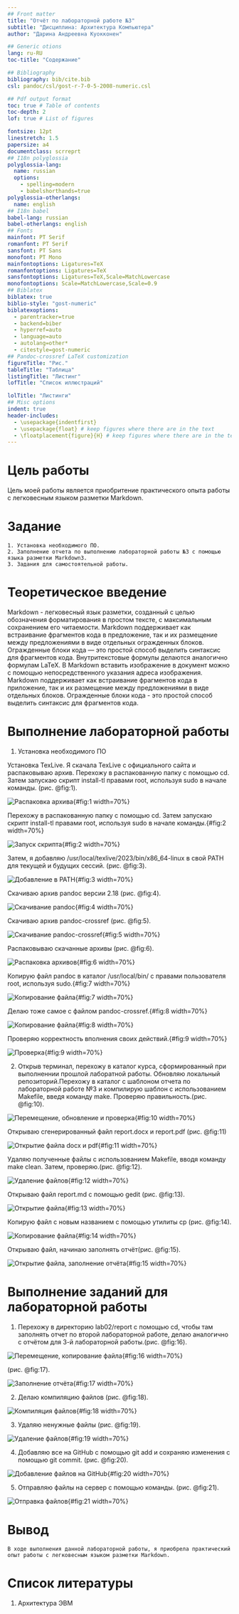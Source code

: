 ```yaml
---
## Front matter
title: "Отчёт по лабораторной работе №3"
subtitle: "Дисциплина: Архитектура Компьютера"
author: "Дарина Андреевна Куокконен"

## Generic otions
lang: ru-RU
toc-title: "Содержание"

## Bibliography
bibliography: bib/cite.bib
csl: pandoc/csl/gost-r-7-0-5-2008-numeric.csl

## Pdf output format
toc: true # Table of contents
toc-depth: 2
lof: true # List of figures

fontsize: 12pt
linestretch: 1.5
papersize: a4
documentclass: scrreprt
## I18n polyglossia
polyglossia-lang:
  name: russian
  options:
	- spelling=modern
	- babelshorthands=true
polyglossia-otherlangs:
  name: english
## I18n babel
babel-lang: russian
babel-otherlangs: english
## Fonts
mainfont: PT Serif
romanfont: PT Serif
sansfont: PT Sans
monofont: PT Mono
mainfontoptions: Ligatures=TeX
romanfontoptions: Ligatures=TeX
sansfontoptions: Ligatures=TeX,Scale=MatchLowercase
monofontoptions: Scale=MatchLowercase,Scale=0.9
## Biblatex
biblatex: true
biblio-style: "gost-numeric"
biblatexoptions:
  - parentracker=true
  - backend=biber
  - hyperref=auto
  - language=auto
  - autolang=other*
  - citestyle=gost-numeric
## Pandoc-crossref LaTeX customization
figureTitle: "Рис."
tableTitle: "Таблица"
listingTitle: "Листинг"
lofTitle: "Список иллюстраций"

lolTitle: "Листинги"
## Misc options
indent: true
header-includes:
  - \usepackage{indentfirst}
  - \usepackage{float} # keep figures where there are in the text
  - \floatplacement{figure}{H} # keep figures where there are in the text
---
```


# Цель работы

Цель моей работы является приобритение практического опыта работы с легковесным языком разметки Markdown.

# Задание

	1. Установка необходимого ПО.
	2. Заполнение отчета по выполнению лабораторной работы №3 с помощью языка разметки Markdown3. 
	3. Задания для самостоятельной работы.
	
# Теоретическое введение

Markdown - легковесный язык разметки, созданный с целью обозначения форматирования в простом тексте, с максимальным сохранением его читаемости. Markdown поддерживает как встраивание фрагментов кода в предложение, так и их размещение между предложениями в виде отдельных огражденных блоков. Огражденные блоки кода — это простой способ выделить синтаксис для фрагментов кода. Внутритекстовые формулы делаются аналогично формулам LaTeX. В Markdown вставить изображение в документ можно с помощью непосредственного указания адреса изображения. Markdown поддерживает как встраивание фрагментов кода в приложение, так и их размещение между предложениями в виде отдельных блоков. Огражденные блоки кода - это простой способ выделить синтаксис для фрагментов кода.

# Выполнение лабораторной работы

1. Установка необходимого ПО 

  Установка TexLive. Я скачала TexLive с официального сайта и распаковываю архив. Перехожу в распакованную папку с помощью cd. Затем запускаю скрипт install-tl  правами root, используя sudo в начале команды. (рис. @fig:1).
  
![Распаковка архива](image/L3.1.png){#fig:1 width=70%}

  Перехожу в распакованную папку с помощью cd. Затем запускаю скрипт install-tl  правами root, используя sudo в начале команды.{#fig:2 width=70%}
  
![Запуск скрипта](image/L3.2.png){#fig:2 width=70%}

  Затем, я добавляю /usr/local/texlive/2023/bin/x86_64-linux в свой PATH для текущей и будущих сессий. (рис. @fig:3).
  
![Добавление в PATH](image/L3.3.png){#fig:3 width=70%}

  Скачиваю архив pandoc версии 2.18 (рис. @fig:4).
  
![Cкачивание pandoc](image/L3.4.png){#fig:4 width=70%}

  Скачиваю архив pandoc-crossref (рис. @fig:5).
  
![Cкачивание pandoc-crossref](image/L3.5.png){#fig:5 width=70%} 

  Распаковываю скачанные архивы (рис. @fig:6).
  
![Распаковка архивов](image/L3.6.png){#fig:6 width=70%}

  Копирую файл pandoc в каталог /usr/local/bin/ с правами пользователя root, используя sudo.{#fig:7 width=70%}
  
![Копирование файла](image/L3.7.png){#fig:7 width=70%}

  Делаю тоже самое с файлом pandoc-crossref.{#fig:8 width=70%}
  
![Копирование файла](image/L3.8.png){#fig:8 width=70%}

  Проверяю корректность вполнения своих действий.{#fig:9 width=70%}
  
![Проверка](image/L3.9.png){#fig:9 width=70%}
  
  
2. Открыв терминал, перехожу в каталог курса, сформированный при выполненнии прошлой лаборатной работы. Обновляю локальный репозиторий.Перехожу в каталог с шаблоном отчета по лабораторной работе №3 и компилирую шаблон с использованием Makefile, введя команду make. Проверяю правильность.(рис. @fig:10).

![Перемещение, обновление и проверка](image/L3.10.png){#fig:10 width=70%}

  Открываю сгенерированный файл report.docx и report.pdf (рис. @fig:11)
  
![Открытие файла docx и pdf](image/L3.11.png){#fig:11 width=70%} 

  Удаляю полученные файлы с использованием Makefile, вводя команду make clean. Затем, проверяю.(рис. @fig:12).
  
![Удаление файлов](image/L3.12.png){#fig:12 width=70%} 

  Открываю файл report.md с помощью gedit (рис. @fig:13).
  
![Открытие файла](image/L3.13.png){#fig:13 width=70%} 

  Копирую файл с новым названием с помощью утилиты cp (рис. @fig:14).

![Копирование файла](image/L3.14.png){#fig:14 width=70%} 

  Открываю файл, начинаю заполнять отчёт(рис. @fig:15).
  
![Открытие файла, заполнение отчёта](image/L3.15.png){#fig:15 width=70%}

# Выполнение заданий для лабораторной работы 

  1. Перехожу в директорию lab02/report с помощью cd, чтобы там заполнять отчет по второй лабораторной работе, делаю аналогично с отчётом для 3-й лабораторной работы.(рис. @fig:16).
  
![Перемещение, копирование файла](image/L3.16.png){#fig:16 width=70%} 

 (рис. @fig:17).

![Заполнение отчёта](image/L3.17.png){#fig:17 width=70%} 

  2. Делаю компиляцию файлов (рис. @fig:18).
 
![Компиляция файлов](image/L3.18.png){#fig:18 width=70%}

  3. Удаляю ненужные файлы (рис. @fig:19).
  
![Удаление файлов](image/L3.19.png){#fig:19 width=70%}
 
  4. Добавляю все на GitHub с помощью git add и сохраняю изменения с помощью git commit. (рис. @fig:20).
  
![Добавление файлов на GitHub](image/L3.20.png){#fig:20 width=70%}

  5. Отправляю файлы на сервер с помощью команды. (рис. @fig:21).
  
![Отправка файлов](image/L3.211.png){#fig:21 width=70%}

# Вывод 

    В ходе выполнения данной лабораторной работы, я приобрела практический опыт работы с легковесным языком разметки Markdown.
  
# Список литературы
 
   1. Архитектура ЭВМ

